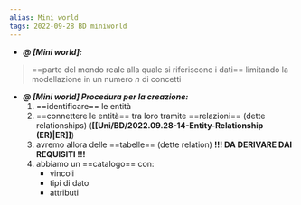 ```yaml
---
alias: Mini world
tags: 2022-09-28 BD miniworld
---
```


- ***@ [Mini world]:***
> ==parte del mondo reale alla quale si riferiscono i dati== limitando la modellazione in un numero $n$ di concetti
<!--ID: 1670236971150-->


- ***@ [Mini world] Procedura per la creazione:***
	1. ==identificare== le entità
	2. ==connettere le entità== tra loro tramite ==relazioni== (dette relationships) (**[[Uni/BD/2022.09.28-14-Entity-Relationship (ER)|ER]]**)
	3. avremo allora delle ==tabelle== (dette relation)
	**!!! DA DERIVARE DAI REQUISITI !!!**
	4. abbiamo un ==catalogo== con:
		- vincoli
		- tipi di dato
		- attributi
<!--ID: 1670236971152-->
